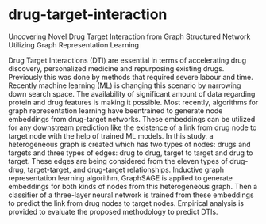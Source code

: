 # drug-target-interaction
Uncovering Novel Drug Target Interaction from Graph Structured Network Utilizing Graph Representation Learning

Drug Target Interactions (DTI) are essential in terms of accelerating drug discovery, personalized medicine and repurposing existing drugs. Previously this was done by methods that required severe labour and time. Recently machine learning (ML) is changing this scenario by narrowing down search space. The availability of significant amount of data regarding protein and drug features is making it possible. Most recently, algorithms for graph representation learning have beentrained to generate node embeddings from drug-target networks. These embeddings can be utilized for any downstream prediction like the existence of a link from drug node to target node with the help of trained ML models. In this study, a heterogeneous graph is created which has two types of nodes: drugs and targets and three types of edges: drug to drug, target to target and drug to target. These edges are being considered from the eleven types of drug-drug, target-target, and drug-target relationships. Inductive graph representation learning algorithm, GraphSAGE is applied to generate embeddings for both kinds of nodes from this heterogeneous graph. Then a classifier of a three-layer neural network is trained from these embeddings to predict the link from drug nodes to target nodes. Empirical analysis is provided
to evaluate the proposed methodology to predict DTIs.
